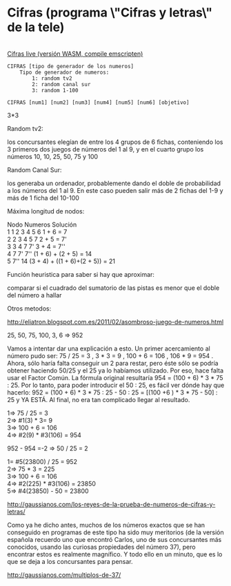 <h1>Cifras (programa \"Cifras y letras\" de la tele)</h1><br>
<a href='https://bugbit.github.io/cifras/'>Cifras live (versión WASM, compile emscripten)</a>

	CIFRAS [tipo de generador de los numeros]
		Tipo de generador de numeros:
			1: random tv2
			2: random canal sur
			3: random 1-100

	CIFRAS [num1] [num2] [num3] [num4] [num5] [num6] [objetivo]

3*3

Random tv2:

los concursantes elegían de entre los 4 grupos de 6 fichas, conteniendo los 3 primeros dos juegos de números del 1 al 9, y en el cuarto grupo los números 10, 10, 25, 50, 75 y 100

Random Canal Sur:

 los generaba un ordenador, probablemente dando el doble de probabilidad a los números del 1 al 9. En este caso pueden salir más de 2 fichas del 1-9 y más de 1 ficha del 10-100

Máxima longitud de nodos:

Nodo	Numeros		Solución<br>
1	1 2 3 4 5 6	1 + 6 = 7<br>
2	2 3 4 5 7	2 + 5 = 7'<br>
3	3 4 7 7'	3 + 4 = 7''<br>
4	7 7' 7''	(1 + 6) + (2 + 5) = 14<br>
5	7'' 14		(3 + 4) + ((1 + 6)+(2 + 5)) = 21<br>

Función heuristica para saber si hay que aproximar:

comparar si el cuadrado del sumatorio de las pistas es menor que el doble del número a hallar

Otros metodos:

http://eliatron.blogspot.com.es/2011/02/asombroso-juego-de-numeros.html

25, 50, 75, 100, 3, 6 => 952

Vamos a intentar dar una explicación a esto. Un primer acercamiento al número pudo ser: 
  75 / 25 = 3 , 3 * 3 = 9 , 100 + 6 = 106 , 106 * 9 = 954 .
Ahora, sólo haría falta conseguir un 2 para restar, pero éste sólo se podría obtener haciendo 50/25 y el 25 ya lo habíamos utilizado. 
Por eso, hace falta usar el Factor Común. 
La fórmula original resultaría 954 = (100 + 6) * 3 * 75 : 25. Por lo tanto, para poder introducir el 50 : 25, es fácil ver dónde hay que hacerlo: 
	952 = (100 + 6) * 3 * 75 : 25 - 50 : 25 = [(100 +6 ) * 3 * 75 - 50] : 25 y YA ESTÁ. Al final, no era tan complicado llegar al resultado.

1=> 75 / 25 = 3<br>
2=> #1(3) * 3= 9<br>
3=> 100 + 6 = 106<br>
4=> #2(9) * #3(106) = 954<br>

952 - 954 =-2 => 50 / 25 = 2<br>

1= #5(23800) / 25 = 952<br>
2=> 75 * 3 = 225<br>
3=> 100 + 6 = 106<br>
4=> #2(225) * #3(106) = 23850<br>
5=> #4(23850) - 50 = 23800<br>


http://gaussianos.com/los-reyes-de-la-prueba-de-numeros-de-cifras-y-letras/

Como ya he dicho antes, muchos de los números exactos que se han conseguido en programas de este tipo ha sido muy meritorios (de la versión española recuerdo uno que encontró Carlos, uno de sus concursantes más conocidos, usando las curiosas propiedades del número 37), pero encontrar estos es realmente magnífico. Y todo ello en un minuto, que es lo que se deja a los concursantes para pensar.

http://gaussianos.com/multiplos-de-37/
